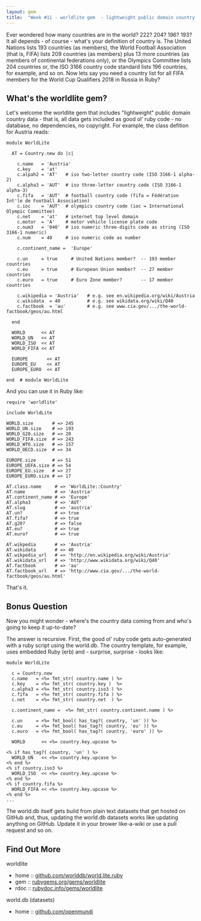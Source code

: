 ```yaml
---
layout: gem
title:  "Week #11 - worldlite gem  - lightweight public domain country data (all data included as good ol' ruby code)"
---
```


Ever wondered how many countries are in the world? 222? 204? 196? 193?
It all depends - of course - what's your definition of country is.
The United Nations lists 193 countries (as members), the World Football Association (that is, FIFA)
lists 209 countries (as members) plus 13 more countries (as members of continental federations only),
or the Olympics Committee lists 204 countries or, the ISO 3166 country code standard
lists 196 countries, for example, and so on.
Now lets say you need a country list for all FIFA members for the World Cup Qualifiers 2018 in Russia in Ruby?


## What's the worldlite gem?

Let's welcome the worldlite gem that includes "lightweight" public domain country data -
that is, all data gets included as good ol' ruby code - no database, no dependencies, no copyright.
For example, the class defition for Austria reads:

~~~
module WorldLite

  AT = Country.new do |c|

    c.name   = 'Austria'
    c.key    = 'at'
    c.alpah2 = 'AT'   # iso two-letter country code (ISO 3166-1 alpha-2)
    c.alpha3 = 'AUT'  # iso three-letter country code (ISO 3166-1 alpha-3)
    c.fifa   = 'AUT'  # football country code (fifa = Fédération Int'le de Football Association)
    c.ioc    = 'AUT'  # olympics country code (ioc = International Olympic Committee)
    c.net    = 'at'   # internet top level domain
    c.motor  = 'A'    # motor vehicle license plate code
    c.num3   = '040'  # iso numeric three-digits code as string (ISO 3166-1 numeric)
    c.num    = 40     # iso numeric code as number

    c.continent_name =  'Europe'

    c.un     = true     # United Nations member?  -- 193 member countries
    c.eu     = true     # European Union member?  -- 27 member countries
    c.euro   = true     # Euro Zone member?       -- 17 member countries

    c.wikipedia = 'Austria'   # e.g. see en.wikipedia.org/wiki/Austria
    c.wikidata  = 40          # e.g. see wikidata.org/wiki/Q40
    c.factbook  = 'au'        # e.g. see www.cia.gov/.../the-world-factbook/geos/au.html
    
  end

  WORLD      << AT
  WORLD_UN   << AT
  WORLD_ISO  << AT
  WORLD_FIFA << AT

  EUROPE       << AT
  EUROPE_EU    << AT
  EUROPE_EURO  << AT

end  # module WorldLite
~~~


And you can use it in Ruby like:

~~~
require 'worldlite'

include WorldLite

WORLD.size       # => 245
WORLD_UN.size    # => 193
WORLD_G20.size   # => 20
WORLD_FIFA.size  # => 243
WORLD_WTO.size   # => 157
WORLD_OECD.size  # => 34

EUROPE.size      # => 51
EUROPE_UEFA.size # => 54
EUROPE_EU.size   # => 27
EUROPE_EURO.size # => 17

AT.class.name     # => 'WorldLite::Country'
AT.name           # => 'Austria'
AT.continent_name # => 'Europe'
AT.alpha3         # => 'AUT'
AT.slug           # => 'austria'
AT.un?            # => true
AT.fifa?          # => true
AT.g20?           # => false
AT.eu?            # => true
AT.euro?          # => true

AT.wikpedia       # => 'Austria'
AT.wikidata       # => 40
AT.wikpedia_url   # => 'http://en.wikipedia.org/wiki/Austria'
AT.wikidata_url   # => 'http://www.wikidata.org/wiki/Q40'
AT.factbook       # => 'au'
AT.factbook_url   # => 'http://www.cia.gov/.../the-world-factbook/geos/au.html'
~~~

That's it.


## Bonus Question 

Now you might wonder - where's the country data coming from and who's going to keep it up-to-date?

The answer is recursive.  First, the good ol' ruby code gets auto-generated with a ruby script
using the world.db. The country template, for example, uses embedded Ruby (erb)
and - surprise, surprise - looks like:

~~~
module WorldLite

  c = Country.new
  c.name   = <%= fmt_str( country.name ) %>
  c.key    = <%= fmt_str( country.key )  %>
  c.alpha3 = <%= fmt_str( country.iso3 ) %>
  c.fifa   = <%= fmt_str( country.fifa ) %>
  c.net    = <%= fmt_str( country.net  ) %>
  
  c.continent_name =  <%= fmt_str( country.continent.name ) %>

  c.un     = <%= fmt_bool( has_tag?( country, 'un' )) %>
  c.eu     = <%= fmt_bool( has_tag?( country, 'eu' )) %>
  c.euro   = <%= fmt_bool( has_tag?( country, 'euro' )) %>
  
  WORLD      << <%= country.key.upcase %>

<% if has_tag?( country, 'un' ) %>
  WORLD_UN   << <%= country.key.upcase %>
<% end %>
<% if country.iso3 %>
  WORLD_ISO  << <%= country.key.upcase %>
<% end %>
<% if country.fifa %>
  WORLD_FIFA << <%= country.key.upcase %>
<% end %>
...
~~~

The world.db itself gets build from plain text datasets that get hosted on GitHub and, thus, 
updating the world.db datasets works like updating anything on GitHub. Update it in your brower like-a-wiki
or use a pull request and so on.


## Find Out More

worldlite

* home     :: [github.com/worlddb/world.lite.ruby](https://github.com/worlddb/world.lite.ruby)
* gem      :: [rubygems.org/gems/worldlite](https://rubygems.org/gems/worldlite)
* rdoc     :: [rubydoc.info/gems/worldlite](http://rubydoc.info/gems/worldlite)

world.db (datasets)

* home     :: [github.com/openmundi](https://github.com/openmundi)
